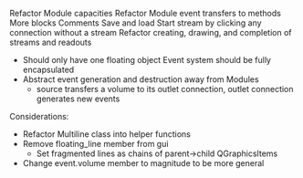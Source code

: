 Refactor Module capacities
Refactor Module event transfers to methods
More blocks
Comments
Save and load
Start stream by clicking any connection without a stream
Refactor creating, drawing, and completion of streams and readouts
- Should only have one floating object
Event system should be fully encapsulated
- Abstract event generation and destruction away from Modules
    - source transfers a volume to its outlet connection, outlet connection generates new events

Considerations:
- Refactor Multiline class into helper functions
- Remove floating_line member from gui
    - Set fragmented lines as chains of parent->child QGraphicsItems
- Change event.volume member to magnitude to be more general